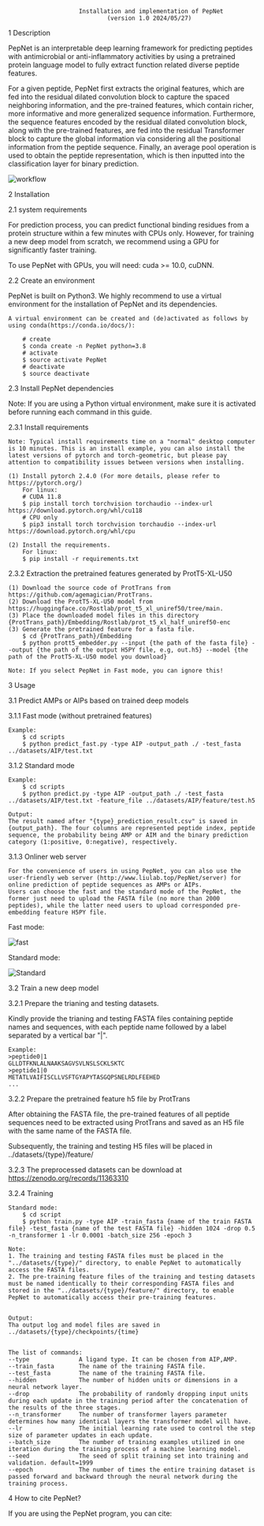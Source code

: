 
                        Installation and implementation of PepNet
                                (version 1.0 2024/05/27)

1 Description
    
PepNet is an interpretable deep learning framework for predicting peptides with antimicrobial or anti-inflammatory activities by using a pretrained protein language model to fully extract function related diverse peptide features.
    
For a given peptide, PepNet first extracts the original features, which are fed into the residual dilated convolution block to capture the spaced neighboring information, and the pre-trained features, which contain richer, more informative and more generalized sequence information. Furthermore, the sequence features encoded by the residual dilated convolution block, along with the pre-trained features, are fed into the residual Transformer block to capture the global information via considering all the positional information from the peptide sequence. Finally, an average pool operation is used to obtain the peptide representation, which is then inputted into the classification layer for binary prediction.

![workflow](img/PepNet_workflow.png) 

2 Installation

2.1 system requirements
    
For prediction process, you can predict functional binding residues from a protein structure within a few minutes with CPUs only. However, for training a new deep model from scratch, we recommend using a GPU for significantly faster training.
    
To use PepNet with GPUs, you will need: cuda >= 10.0, cuDNN.

2.2 Create an environment
    
PepNet is built on Python3.
We highly recommend to use a virtual environment for the installation of PepNet and its dependencies.

    A virtual environment can be created and (de)activated as follows by using conda(https://conda.io/docs/):
        
        # create
        $ conda create -n PepNet python=3.8
        # activate
        $ source activate PepNet
        # deactivate
        $ source deactivate


2.3 Install PepNet dependencies
    
Note: If you are using a Python virtual environment, make sure it is activated before running each command in this guide.

2.3.1 Install requirements
	
	Note: Typical install requirements time on a "normal" desktop computer is 10 minutes. This is an install example, you can also install the latest versions of pytorch and torch-geometric, but please pay attention to compatibility issues between versions when installing.
	
    (1) Install pytorch 2.4.0 (For more details, please refer to https://pytorch.org/)
        For linux:
        # CUDA 11.8
        $ pip install torch torchvision torchaudio --index-url https://download.pytorch.org/whl/cu118
        # CPU only
        $ pip3 install torch torchvision torchaudio --index-url https://download.pytorch.org/whl/cpu

    (2) Install the requirements.
        For linux:
        $ pip install -r requirements.txt

2.3.2 Extraction the pretrained features generated by ProtT5-XL-U50
    
    (1) Download the source code of ProtTrans from https://github.com/agemagician/ProtTrans.
    (2) Download the ProtT5-XL-U50 model from https://huggingface.co/Rostlab/prot_t5_xl_uniref50/tree/main.
    (3) Place the downloaded model files in this directory {ProtTrans_path}/Embedding/Rostlab/prot_t5_xl_half_uniref50-enc
    (3) Generate the pretrained feature for a fasta file.
        $ cd {ProtTrans_path}/Embedding
        $ python prott5_embedder.py --input {the path of the fasta file} --output {the path of the output H5PY file, e.g, out.h5} --model {the path of the ProtT5-XL-U50 model you download}

    Note: If you select PepNet in Fast mode, you can ignore this!


3 Usage 

3.1 Predict AMPs or AIPs based on trained deep models

3.1.1 Fast mode (without pretrained features)

    Example:
        $ cd scripts
        $ python predict_fast.py -type AIP -output_path ./ -test_fasta ../datasets/AIP/test.txt

3.1.2 Standard mode

    Example:
        $ cd scripts
        $ python predict.py -type AIP -output_path ./ -test_fasta ../datasets/AIP/test.txt -feature_file ../datasets/AIP/feature/test.h5
        
    Output:
    The result named after "{type}_prediction_result.csv" is saved in {output_path}. The four columns are represented peptide index, peptide sequence, the probability being AMP or AIM and the binary prediction category (1:positive, 0:negative), respectively.
    
3.1.3 Onliner web server 
    
    For the convenience of users in using PepNet, you can also use the user-friendly web server (http://www.liulab.top/PepNet/server) for online prediction of peptide sequences as AMPs or AIPs.
    Users can choose the fast and the standard mode of the PepNet, the former just need to upload the FASTA file (no more than 2000 peptides), while the latter need users to upload corresponded pre-embedding feature H5PY file.

Fast mode:

![fast](img/Fast.png) 

Standard mode:

![Standard](img/Standard.png) 

3.2 Train a new deep model

3.2.1 Prepare the trianing and testing datasets.

Kindly provide the trianing and testing FASTA files containing peptide names and sequences, with each peptide name followed by a label separated by a vertical bar "|".

	Example:
	>peptide0|1
	GLLDTFKNLALNAAKSAGVSVLNSLSCKLSKTC
	>peptide1|0
	METATLVAIFISCLLVSFTGYAPYTASGQPSNELRDLFEEHED
	...


3.2.2 Prepare the pretrained feature h5 file by ProtTrans

After obtaining the FASTA file, the pre-trained features of all peptide sequences need to be extracted using ProtTrans and saved as an H5 file with the same name of the FASTA file. 
	
Subsequently, the training and testing H5 files will be placed in ../datasets/{type}/feature/ 


3.2.3 The preprocessed datasets can be download at https://zenodo.org/records/11363310


3.2.4 Training

    Standard mode:
		$ cd script
		$ python train.py -type AIP -train_fasta {name of the train FASTA file} -test_fasta {name of the test FASTA file} -hidden 1024 -drop 0.5 -n_transformer 1 -lr 0.0001 -batch_size 256 -epoch 3
		
	Note: 
	1. The training and testing FASTA files must be placed in the "../datasets/{type}/" directory, to enable PepNet to automatically access the FASTA files. 
	2. The pre-training feature files of the training and testing datasets must be named identically to their corresponding FASTA files and stored in the "../datasets/{type}/feature/" directory, to enable PepNet to automatically access their pre-training features.
	
	
	Output:
	Tha output log and model files are saved in ../datasets/{type}/checkpoints/{time}


    The list of commands:
    --type            	A ligand type. It can be chosen from AIP,AMP.
    --train_fasta       The name of the training FASTA file.
    --test_fasta        The name of the training FASTA file.
    --hidden     		The number of hidden units or dimensions in a neural network layer.
    --drop            	The probability of randomly dropping input units during each update in the training period after the concatenation of the results of the three stages.
    --n_transformer		The number of transformer layers parameter determines how many identical layers the transformer model will have. 
    --lr 				The initial learning rate used to control the step size of parameter updates in each update.
    --batch_size 		The number of training examples utilized in one iteration during the training process of a machine learning model.
    --seed 				The seed of split training set into training and validation. default=1999
    --epoch				The number of times the entire training dataset is passed forward and backward through the neural network during the training process.


4 How to cite PepNet?

   If you are using the PepNet program, you can cite:
   


